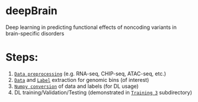 # deepBrain
Deep learning in predicting functional effects of noncoding variants in brain-specific disorders

# Steps:
1. [```Data preprocessing```](https://github.com/Akmazad/deepBrain/tree/master/Data%20Processing) (e.g. RNA-seq, CHIP-seq, ATAC-seq, etc.)
2. [```Data```](https://github.com/Akmazad/deepBrain/tree/master/Data%20Processing#extract-genomic-data-dna-seq-for-non-zero-bins) and [```Label```](https://github.com/Akmazad/deepBrain/blob/master/Data%20Processing/README.md#extract-labels-binary-signals-for-non-zero-bins) extraction for genomic bins (of interest)
3. [```Numpy conversion```](https://github.com/Akmazad/deepBrain/blob/master/Data%20Processing/split_and_Numpy.py) of data and labels (for DL usage)
4. DL training/Validation/Testing (demonstrated in [```Training 3```](https://github.com/Akmazad/deepBrain/tree/master/Training%203%20%5Bwith%20New%20data%5D) subdirectory)





